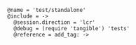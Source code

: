     @name = 'test/standalone'
    @include = ->
      @session.direction = 'lcr'
      @debug = (require 'tangible') 'tests'
      @reference = add_tag: ->
